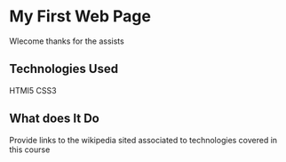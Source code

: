 # My First Web Page

Wlecome thanks for the assists

## Technologies Used
HTMI5
CSS3

## What does It Do

Provide links to the wikipedia sited associated to technologies covered in this course